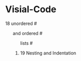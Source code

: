 # Visial-Code

18  unordered # <ul> and 
       ordered #<ol>
             lists #<li>
            
19 Nesting and Indentation
